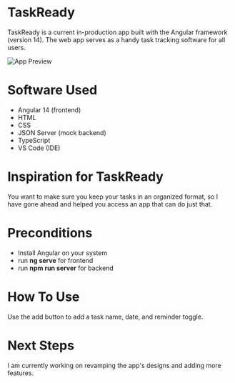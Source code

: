 # TaskReady 

TaskReady is a current in-production app built with the Angular framework (version 14). The web app serves as a handy task tracking software for all users.

![App Preview](Index_Page.png)

# Software Used
- Angular 14 (frontend)
- HTML
- CSS
- JSON Server (mock backend)
- TypeScript
- VS Code (IDE)

# Inspiration for TaskReady
You want to make sure you keep your tasks in an organized format, so I have gone ahead and helped you access an app that can do just that.

# Preconditions
- Install Angular on your system
- run **ng serve** for frontend 
- run **npm run server** for backend 

# How To Use
Use the add button to add a task name, date, and reminder toggle.

# Next Steps
I am currently working on revamping the app's designs and adding more features.

